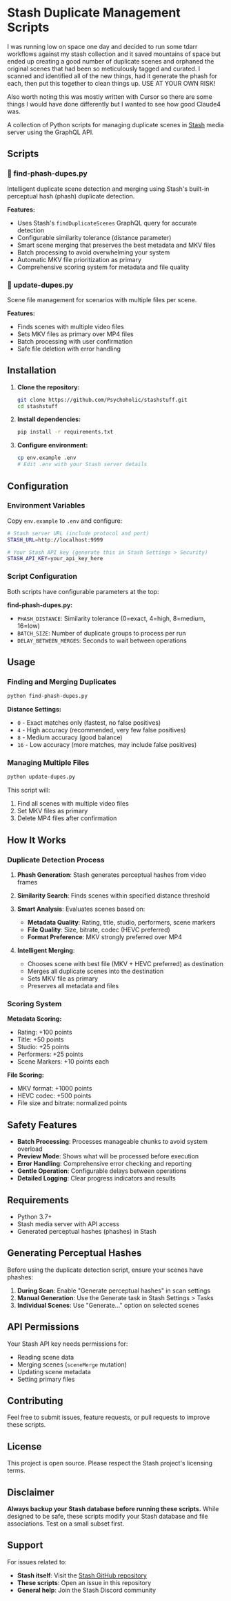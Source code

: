 # Stash Duplicate Management Scripts

I was running low on space one day and decided to run some tdarr workflows against my stash collection and it saved mountains of space but ended up creating a good number of duplicate scenes and orphaned the original scenes that had been so meticulously tagged and curated.  I scanned and identified all of the new things, had it generate the phash for each, then put this together to clean things up.   USE AT YOUR OWN RISK!

Also worth noting this was mostly written with Cursor so there are some things I would have done differently but I wanted to see how good Claude4 was.

A collection of Python scripts for managing duplicate scenes in [Stash](https://github.com/stashapp/stash) media server using the GraphQL API.

## Scripts

### 🔄 find-phash-dupes.py
Intelligent duplicate scene detection and merging using Stash's built-in perceptual hash (phash) duplicate detection.

**Features:**
- Uses Stash's `findDuplicateScenes` GraphQL query for accurate detection
- Configurable similarity tolerance (distance parameter)
- Smart scene merging that preserves the best metadata and MKV files
- Batch processing to avoid overwhelming your system
- Automatic MKV file prioritization as primary
- Comprehensive scoring system for metadata and file quality

### 📁 update-dupes.py
Scene file management for scenarios with multiple files per scene.

**Features:**
- Finds scenes with multiple video files
- Sets MKV files as primary over MP4 files
- Batch processing with user confirmation
- Safe file deletion with error handling

## Installation

1. **Clone the repository:**
   ```bash
   git clone https://github.com/Psychoholic/stashstuff.git
   cd stashstuff
   ```

2. **Install dependencies:**
   ```bash
   pip install -r requirements.txt
   ```

3. **Configure environment:**
   ```bash
   cp env.example .env
   # Edit .env with your Stash server details
   ```

## Configuration

### Environment Variables

Copy `env.example` to `.env` and configure:

```bash
# Stash server URL (include protocol and port)
STASH_URL=http://localhost:9999

# Your Stash API key (generate this in Stash Settings > Security)
STASH_API_KEY=your_api_key_here
```

### Script Configuration

Both scripts have configurable parameters at the top:

**find-phash-dupes.py:**
- `PHASH_DISTANCE`: Similarity tolerance (0=exact, 4=high, 8=medium, 16=low)
- `BATCH_SIZE`: Number of duplicate groups to process per run
- `DELAY_BETWEEN_MERGES`: Seconds to wait between operations

## Usage

### Finding and Merging Duplicates

```bash
python find-phash-dupes.py
```

**Distance Settings:**
- `0` - Exact matches only (fastest, no false positives)
- `4` - High accuracy (recommended, very few false positives)
- `8` - Medium accuracy (good balance)
- `16` - Low accuracy (more matches, may include false positives)

### Managing Multiple Files

```bash
python update-dupes.py
```

This script will:
1. Find all scenes with multiple video files
2. Set MKV files as primary
3. Delete MP4 files after confirmation

## How It Works

### Duplicate Detection Process

1. **Phash Generation**: Stash generates perceptual hashes from video frames
2. **Similarity Search**: Finds scenes within specified distance threshold
3. **Smart Analysis**: Evaluates scenes based on:
   - **Metadata Quality**: Rating, title, studio, performers, scene markers
   - **File Quality**: Size, bitrate, codec (HEVC preferred)
   - **Format Preference**: MKV strongly preferred over MP4

4. **Intelligent Merging**: 
   - Chooses scene with best file (MKV + HEVC preferred) as destination
   - Merges all duplicate scenes into the destination
   - Sets MKV file as primary
   - Preserves all metadata and files

### Scoring System

**Metadata Scoring:**
- Rating: +100 points
- Title: +50 points  
- Studio: +25 points
- Performers: +25 points
- Scene Markers: +10 points each

**File Scoring:**
- MKV format: +1000 points
- HEVC codec: +500 points
- File size and bitrate: normalized points

## Safety Features

- **Batch Processing**: Processes manageable chunks to avoid system overload
- **Preview Mode**: Shows what will be processed before execution
- **Error Handling**: Comprehensive error checking and reporting
- **Gentle Operation**: Configurable delays between operations
- **Detailed Logging**: Clear progress indicators and results

## Requirements

- Python 3.7+
- Stash media server with API access
- Generated perceptual hashes (phashes) in Stash

## Generating Perceptual Hashes

Before using the duplicate detection script, ensure your scenes have phashes:

1. **During Scan**: Enable "Generate perceptual hashes" in scan settings
2. **Manual Generation**: Use the Generate task in Stash Settings > Tasks
3. **Individual Scenes**: Use "Generate..." option on selected scenes

## API Permissions

Your Stash API key needs permissions for:
- Reading scene data
- Merging scenes (`sceneMerge` mutation)
- Updating scene metadata
- Setting primary files

## Contributing

Feel free to submit issues, feature requests, or pull requests to improve these scripts.

## License

This project is open source. Please respect the Stash project's licensing terms.

## Disclaimer

**Always backup your Stash database before running these scripts.** While designed to be safe, these scripts modify your Stash database and file associations. Test on a small subset first.

## Support

For issues related to:
- **Stash itself**: Visit the [Stash GitHub repository](https://github.com/stashapp/stash)
- **These scripts**: Open an issue in this repository
- **General help**: Join the Stash Discord community 